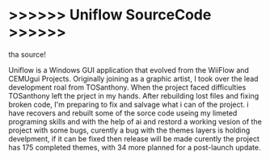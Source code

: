 # >>>>>> Uniflow SourceCode >>>>>>

tha source!

Uniflow is a Windows GUI application that evolved from the WiiFlow and CEMUgui Projects.
Originally joining as a graphic artist, I took over the lead development roal from TOSanthony. 
When the project faced difficulties TOSanthony left the prject in my hands. After rebuilding lost files and fixing broken code, I'm preparing to fix and salvage what i can of the project.
i have recovers and rebuilt some of the sorce code useing my limeted programing skills and with the help of ai and restord a working vesion of the project with some bugs,
curently a bug with the themes layers is holding develpment,
if it can be fixed then release will be made 
curently the project has 175 completed themes, with 34 more planned for a post-launch update.
